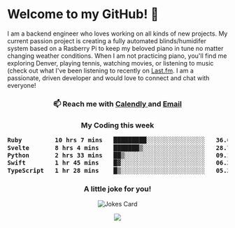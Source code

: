 <h1> Welcome to my GitHub! 👋 </h1>


  I am a backend engineer who loves working on all kinds of new projects. My current passion project is creating a fully automated blinds/humidifer system based on a Rasberry Pi to keep my beloved piano in tune no matter changing weather conditions. When I am not practicing piano, you'll find me exploring Denver, playing tennis, watching movies, or listening to music (check out what I've been listening to recently on [Last.fm](https://www.last.fm/user/mballa000). I am a passionate, driven developer and would love to connect and chat with everyone!

<h3 align = "center"> 📫 Reach me with <a href = "https://calendly.com/msbrandt00/30min"> Calendly </a> and <a href="mailto:msbrandt00@gmail.com">Email</a> 
 </h3>


 
<div align = "center"
[![Anurag's GitHub stats](https://github-readme-stats.vercel.app/api?username=mbrandt00)](https://github.com/anuraghazra/github-readme-stats)
          </div>
<h3 align="center">
  My Coding this week
<!--START_SECTION:waka-->

```txt
Ruby         10 hrs 7 mins   █████████░░░░░░░░░░░░░░░░   36.06 %
Svelte       8 hrs 4 mins    ███████▒░░░░░░░░░░░░░░░░░   28.73 %
Python       2 hrs 33 mins   ██▒░░░░░░░░░░░░░░░░░░░░░░   09.13 %
Swift        1 hr 45 mins    █▓░░░░░░░░░░░░░░░░░░░░░░░   06.24 %
TypeScript   1 hr 28 mins    █▒░░░░░░░░░░░░░░░░░░░░░░░   05.27 %
```

<!--END_SECTION:waka-->

### A little joke for you!

![Jokes Card](https://readme-jokes.vercel.app/api?hideBorder)

<a href="https://www.linkedin.com/in/mbrandt00/"><img src="https://img.shields.io/badge/linkedin-%230077B5.svg?&style=for-the-badge&logo=linkedin&logoColor=white" /></a>
